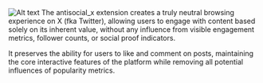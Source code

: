<img src="antisocial_x_icon_48.png" alt="Alt text" title="Optional title">
The antisocial_x extension creates a truly neutral browsing experience on X (fka Twitter), 
allowing users to engage with content based solely on its inherent value, without any influence 
from visible engagement metrics, follower counts, or social proof indicators. 

It preserves the ability for users to like and comment on posts, maintaining the core interactive 
features of the platform while removing all potential influences of popularity metrics.

